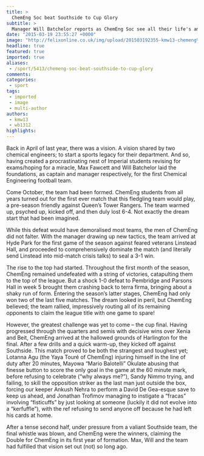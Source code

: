 ```yaml
---
title: >
  ChemEng Soc beat Southside to Cup Glory
subtitle: >
  Manager Will Batchelor reports as ChemEng Soc see all their life's ambitions realised
date: "2015-03-19 23:55:27 +0000"
image: "http://felixonline.co.uk/img/upload/201503192355-kmw13-chemeng%20trophy%20photo.jpg"
headline: true
featured: true
imported: true
aliases:
 - /sport/5413/chemeng-soc-beat-southside-to-cup-glory
comments:
categories:
 - sport
tags:
 - imported
 - image
 - multi-author
authors:
 - kmw13
 - wb1312
highlights:
---
```


Back in April of last year, there was a vision. A vision shared by two chemical engineers; to start a sports legacy for their department. And so, having created a procrastinating nest of Imperial students revising for exams/hoping for a miracle, Max Fawcett and Will Batchelor laid the foundations, as captain and manager respectively, for the first Chemical Engineering football team.

Come October, the team had been formed. ChemEng students from all years turned out for the first ever match that this fledgling team would play, a pre-season friendly against Queen’s Tower Rangers. The team warmed up, psyched up, kicked off, and then duly lost 6-4. Not exactly the dream start that had been imagined.

While this defeat would have demoralised most teams, the men of ChemEng did not falter. With the manager drawing up new tactics, the team arrived at Hyde Park for the first game of the season against feared veterans Linstead Hall, and proceeded to comprehensively dominate the match (and literally send Linstead into mid-match crisis talks) to seal a 3-1 win.

The rise to the top had started. Throughout the first month of the season, ChemEng remained undefeated with a string of victories, catapulting them to the top of the league. But a shock 1-0 defeat to Pembridge and Parsons Hall in week 5 brought them crashing back to terra firma, bringing about a shaky run of form. Entering the season’s latter stages, ChemEng had only won two of the last five matches. The dream looked in peril, but ChemEng believed; the team rallied, impressively routing all of its remaining opponents to claim the league title with one game to spare!

However, the greatest challenge was yet to come – the cup final. Having progressed through the quarters and semis with decisive wins over Xenia and Beit, ChemEng arrived at the hallowed grounds of Harlington for the final. After a few drills and a quick warm-up, they kicked off against Southside. This match proved to be both the strangest and toughest yet; Lotanna Agu (the Yaya Touré of ChemEng) injuring himself in the line of duty after 20 minutes, Mayowa “Mario Balotelli” Okulate abusing that finesse button to score the only goal in the game at the 60 minute mark, before refusing to celebrate (“why always me?”), Sandy Nimmo trying, and failing, to skill the opposition striker as the last man just outside the box, forcing our keeper Ankush Nehra to perform a David De Gea-esque save to keep us ahead, and Jonathan Trofimov managing to instigate a “fracas” involving “fisticuffs” by just looking at someone (luckily it did not evolve into a “kerfuffle”), with the ref refusing to send anyone off because he had left his cards at home.

After a tense second half, under pressure from a valiant Southside team, the final whistle was blown, and ChemEng were the winners, claiming the Double for ChemEng in its first year of formation. Max, Will and the team had fulfilled that vision set out (not) so long ago.
